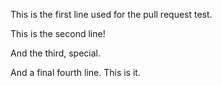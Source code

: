 This is the first line used for the pull request test.

This is the second line!

And the third, special.

And a final fourth line. This is it.
